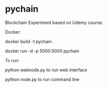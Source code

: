 # pychain

Blockchain Experiment based on Udemy course. 

Docker:

docker build -t pychain .

docker run -d -p 5000:5000 pychain

To run:

python webnode.py to run web interface

python node.py to run command line 

